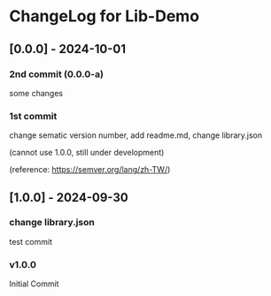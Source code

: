 # ChangeLog for Lib-Demo

## [0.0.0] - 2024-10-01
### 2nd commit (0.0.0-a)
some changes
### 1st commit
change sematic version number, add readme.md, change library.json

(cannot use 1.0.0, still under development)

(reference: https://semver.org/lang/zh-TW/)

## [1.0.0] - 2024-09-30
### change library.json 
test commit
### v1.0.0
Initial Commit